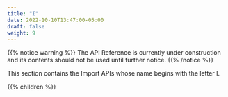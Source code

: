 ```yaml
---
title: "I"
date: 2022-10-10T13:47:00-05:00
draft: false
weight: 9
---
```


<!-- begin comment block (when active)-------------------- -->
{{% notice warning %}}
The API Reference is currently under construction and its contents should not be used until further notice.
{{% /notice %}}
<!-- end comment block (when active)-------------------- -->

This section contains the Import APIs whose name begins with the letter I.

{{% children %}}
